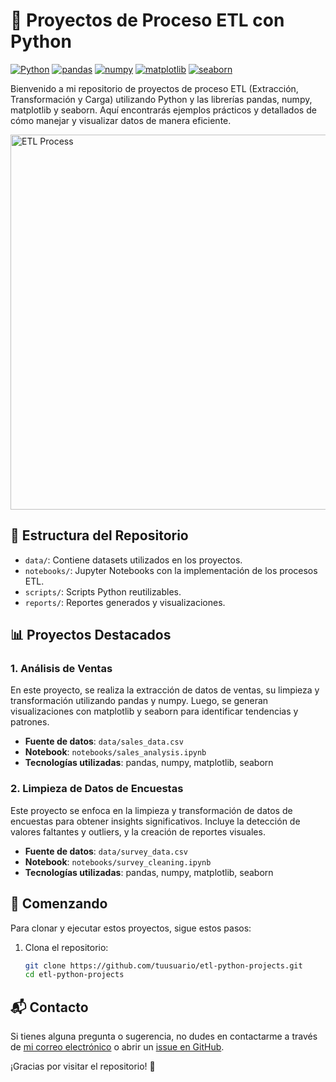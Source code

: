 # 🧪 Proyectos de Proceso ETL con Python

[![Python](https://img.shields.io/badge/Python-3.8+-blue.svg)](https://www.python.org/)
[![pandas](https://img.shields.io/badge/pandas-1.2.0+-yellow.svg)](https://pandas.pydata.org/)
[![numpy](https://img.shields.io/badge/numpy-1.19.5+-orange.svg)](https://numpy.org/)
[![matplotlib](https://img.shields.io/badge/matplotlib-3.3.3+-green.svg)](https://matplotlib.org/)
[![seaborn](https://img.shields.io/badge/seaborn-0.11.1+-blueviolet.svg)](https://seaborn.pydata.org/)

Bienvenido a mi repositorio de proyectos de proceso ETL (Extracción, Transformación y Carga) utilizando Python y las librerías pandas, numpy, matplotlib y seaborn. Aquí encontrarás ejemplos prácticos y detallados de cómo manejar y visualizar datos de manera eficiente.

<img src="https://miimagen.ejemplo.com/etl_process.png" alt="ETL Process" width="600"/>

## 📂 Estructura del Repositorio

- `data/`: Contiene datasets utilizados en los proyectos.
- `notebooks/`: Jupyter Notebooks con la implementación de los procesos ETL.
- `scripts/`: Scripts Python reutilizables.
- `reports/`: Reportes generados y visualizaciones.

## 📊 Proyectos Destacados

### 1. Análisis de Ventas
En este proyecto, se realiza la extracción de datos de ventas, su limpieza y transformación utilizando pandas y numpy. Luego, se generan visualizaciones con matplotlib y seaborn para identificar tendencias y patrones.

- **Fuente de datos**: `data/sales_data.csv`
- **Notebook**: `notebooks/sales_analysis.ipynb`
- **Tecnologías utilizadas**: pandas, numpy, matplotlib, seaborn

### 2. Limpieza de Datos de Encuestas
Este proyecto se enfoca en la limpieza y transformación de datos de encuestas para obtener insights significativos. Incluye la detección de valores faltantes y outliers, y la creación de reportes visuales.

- **Fuente de datos**: `data/survey_data.csv`
- **Notebook**: `notebooks/survey_cleaning.ipynb`
- **Tecnologías utilizadas**: pandas, numpy, matplotlib, seaborn

## 🚀 Comenzando

Para clonar y ejecutar estos proyectos, sigue estos pasos:

1. Clona el repositorio:
   ```bash
   git clone https://github.com/tuusuario/etl-python-projects.git
   cd etl-python-projects

## 📬 Contacto

Si tienes alguna pregunta o sugerencia, no dudes en contactarme a través de [mi correo electrónico](mailto:adriansg1991@gmail.com) o abrir un [issue en GitHub](https://github.com/tuusuario/etl-python-projects/issues).

¡Gracias por visitar el repositorio! 🚀
